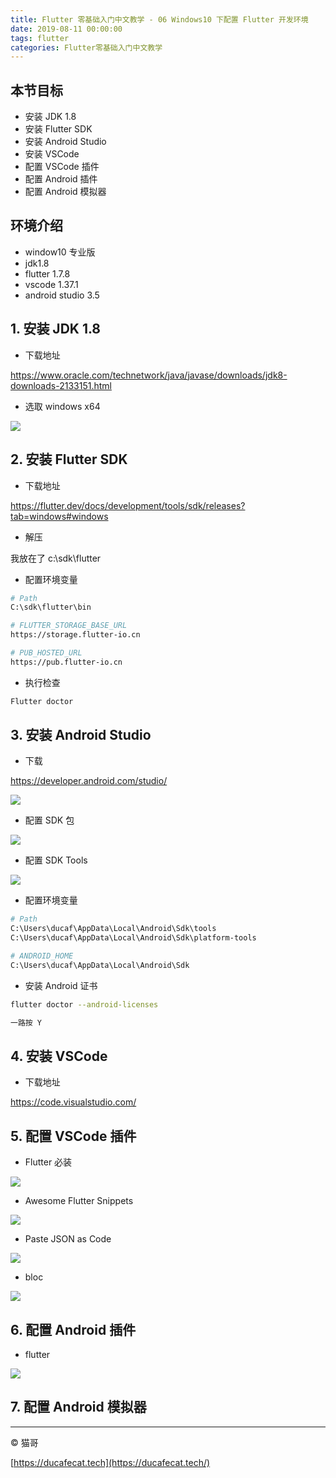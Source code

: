 ```yaml
---
title: Flutter 零基础入门中文教学 - 06 Windows10 下配置 Flutter 开发环境
date: 2019-08-11 00:00:00
tags: flutter
categories: Flutter零基础入门中文教学
---
```


## 本节目标

- 安装 JDK 1.8
- 安装 Flutter SDK
- 安装 Android Studio
- 安装 VSCode
- 配置 VSCode 插件
- 配置 Android 插件
- 配置 Android 模拟器

## 环境介绍

- window10 专业版
- jdk1.8
- flutter 1.7.8
- vscode 1.37.1
- android studio 3.5

## 1. 安装 JDK 1.8

- 下载地址

https://www.oracle.com/technetwork/java/javase/downloads/jdk8-downloads-2133151.html

- 选取 windows x64

![](2019-08-26-09-31-32.png)

## 2. 安装 Flutter SDK

- 下载地址

https://flutter.dev/docs/development/tools/sdk/releases?tab=windows#windows

- 解压

我放在了 c:\sdk\flutter

- 配置环境变量

```sh
# Path
C:\sdk\flutter\bin

# FLUTTER_STORAGE_BASE_URL
https://storage.flutter-io.cn

# PUB_HOSTED_URL
https://pub.flutter-io.cn
```

- 执行检查

```sh
Flutter doctor
```

## 3. 安装 Android Studio

- 下载

https://developer.android.com/studio/

![](2019-08-26-10-03-40.png)

- 配置 SDK 包

![](2019-08-26-09-50-23.png)

- 配置 SDK Tools

![](2019-08-26-09-51-19.png)

- 配置环境变量

```sh
# Path
C:\Users\ducaf\AppData\Local\Android\Sdk\tools
C:\Users\ducaf\AppData\Local\Android\Sdk\platform-tools

# ANDROID_HOME
C:\Users\ducaf\AppData\Local\Android\Sdk
```

- 安装 Android 证书

```sh
flutter doctor --android-licenses

一路按 Y
```

## 4. 安装 VSCode

- 下载地址

https://code.visualstudio.com/

## 5. 配置 VSCode 插件

- Flutter 必装

![](2019-08-26-09-55-56.png)

- Awesome Flutter Snippets

![](2019-08-26-09-56-41.png)

- Paste JSON as Code

![](2019-08-26-09-57-36.png)

- bloc

![](2019-08-26-09-58-58.png)

## 6. 配置 Android 插件

- flutter

![](2019-08-26-10-00-53.png)

## 7. 配置 Android 模拟器

---

© 猫哥

[https://ducafecat.tech](https://ducafecat.tech/)
